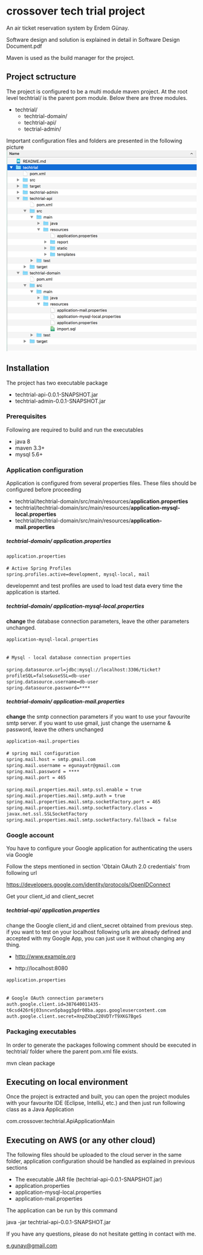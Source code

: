 # crossover tech trial project
An air ticket reservation system by Erdem Günay.
 
Software design and solution is explained in detail in Software Design Document.pdf

Maven is used as the build manager for the project.

## Project sctructure
The project is configured to be a multi module maven project. At the root level techtrial/ is the parent pom module. Below there are three modules. 

+ techtrial/
	+ techtrial-domain/
	+ techtrial-api/
	+ tectrial-admin/

Important configuration files and folders are presented in the following picture
![Folder structure](/docs/img/folder_structure.png)
 

## Installation
The project has two executable package 

- techtrial-api-0.0.1-SNAPSHOT.jar
- techtrial-admin-0.0.1-SNAPSHOT.jar

### Prerequisites
Following are required to build and run the executables

+ java 8
+ maven 3.3+
+ mysql 5.6+ 

### Application configuration
Application is configured from several properties files. These files should be configured before proceeding

- techtrial/techtrial-domain/src/main/resources/<b>application.properties</b>
- techtrial/techtrial-domain/src/main/resources/<b>application-mysql-local.properties</b>
- techtrial/techtrial-domain/src/main/resources/<b>application-mail.properties</b>

##### techtrial-domain/ application.properties

```properties
application.properties

# Active Spring Profiles
spring.profiles.active=development, mysql-local, mail
```

developemnt and test profiles are used to load test data every time the application is started. 

##### techtrial-domain/ application-mysql-local.properties

<b>change</b> the database connection parameters, leave the other parameters unchanged. 

```properties
application-mysql-local.properties


# Mysql - local database connection properties

spring.datasource.url=jdbc:mysql://localhost:3306/ticket?profileSQL=false&useSSL=db-user
spring.datasource.username=db-user
spring.datasource.password=****
```

##### techtrial-domain/ application-mail.properties

<b>change</b> the smtp connection parameters if you want to use your favourite smtp server. if you want to use gmail, just change the username & password, leave the others unchanged

```properties
application-mail.properties

# spring mail configuration
spring.mail.host = smtp.gmail.com
spring.mail.username = egunayatr@gmail.com
spring.mail.password = ****
spring.mail.port = 465

spring.mail.properties.mail.smtp.ssl.enable = true
spring.mail.properties.mail.smtp.auth = true
spring.mail.properties.mail.smtp.socketFactory.port = 465
spring.mail.properties.mail.smtp.socketFactory.class = javax.net.ssl.SSLSocketFactory
spring.mail.properties.mail.smtp.socketFactory.fallback = false
```

### Google account 

You have to configure your Google application for authenticating the users via Google

Follow the steps mentioned in section 'Obtain OAuth 2.0 credentials' from following url
 
https://developers.google.com/identity/protocols/OpenIDConnect

Get your client_id and client_secret 

##### techtrial-api/ application.properties

change the Google client_id and client_secret obtained from previous step. 
if you want to test on your localhost following urls are already defined and accepted with my Google App, you can just use it without changing any thing.

- http://www.example.org

- http://localhost:8080

```properties
application.properties


# Google OAuth connection parameters
auth.google.client.id=387640011435-t6csd426r6j03sncvn5pbagg3gdr08ba.apps.googleusercontent.com
auth.google.client.secret=XnpZXbqC20VDTrT9XKG7BgeS
```

 

### Packaging executables


In order to generate the packages following comment should be executed in techtrial/ folder where the parent pom.xml file exists. 

mvn clean package


## Executing on local environment
Once the project is extracted and built, you can open the project modules with your favourite IDE (Eclipse, IntelliJ, etc.) and then just run following class as a Java Application 

com.crossover.techtrial.ApiApplicationMain


## Executing on AWS (or any other cloud)
The following files should be uploaded to the cloud server in the same folder, application configuration should be handled as explained in previous sections

- The executable JAR file (techtrial-api-0.0.1-SNAPSHOT.jar)
- application.properties
- application-mysql-local.properties
- application-mail.properties

The application can be run by this command

 java -jar techtrial-api-0.0.1-SNAPSHOT.jar
 
 If you have any questions, please do not hesitate getting in contact with me. 
 
 e.gunay@gmail.com